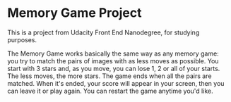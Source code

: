 # Memory Game Project

This is a project from Udacity Front End Nanodegree, for studying purposes.

The Memory Game works basically the same way as any memory game: you try to match the pairs of images with as less moves as possible.
You start with 3 stars and, as you move, you can lose 1, 2 or all of your starts. The less moves, the more stars.
The game ends when all the pairs are matched.
When it's ended, your score will appear in your screen, then you can leave it or play again.
You can restart the game anytime you'd like.
